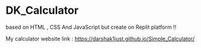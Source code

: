 # DK_Calculator
based on HTML , CSS And JavaScript but create on Replit platform !!


My calculator website link : https://darshak1just.github.io/Simple_Calculator/
